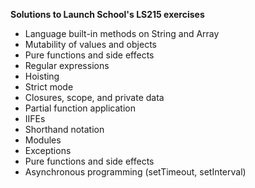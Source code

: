 **Solutions to Launch School's LS215 exercises**

- Language built-in methods on String and Array
- Mutability of values and objects
- Pure functions and side effects
- Regular expressions 
- Hoisting
- Strict mode
- Closures, scope, and private data
- Partial function application
- IIFEs
- Shorthand notation
- Modules
- Exceptions
- Pure functions and side effects
- Asynchronous programming (setTimeout, setInterval)

